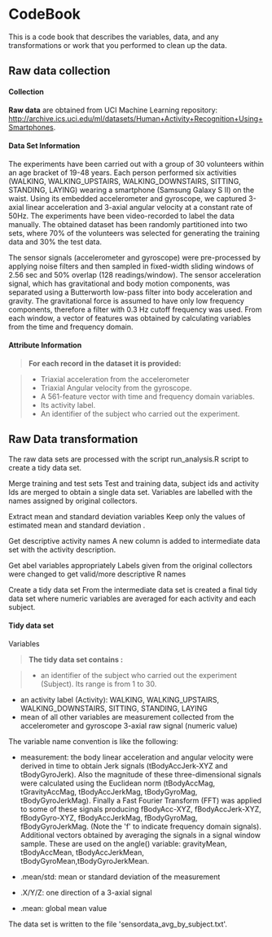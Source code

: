 
CodeBook
===================

This is a code book that describes the variables, data, and any transformations or work that you performed to clean up the data.

Raw data collection
-------------
#### <i class="icon-file"></i> Collection 


**Raw data** are obtained from UCI Machine Learning repository: http://archive.ics.uci.edu/ml/datasets/Human+Activity+Recognition+Using+Smartphones.

#### <i class="icon-file"></i> Data Set Information 

The experiments have been carried out with a group of 30 volunteers within an age bracket of 19-48 years. Each person performed six activities (WALKING, WALKING_UPSTAIRS, WALKING_DOWNSTAIRS, SITTING, STANDING, LAYING) wearing a smartphone (Samsung Galaxy S II) on the waist. Using its embedded accelerometer and gyroscope, we captured 3-axial linear acceleration and 3-axial angular velocity at a constant rate of 50Hz. The experiments have been video-recorded to label the data manually. The obtained dataset has been randomly partitioned into two sets, where 70% of the volunteers was selected for generating the training data and 30% the test data.

The sensor signals (accelerometer and gyroscope) were pre-processed by applying noise filters and then sampled in fixed-width sliding windows of 2.56 sec and 50% overlap (128 readings/window). The sensor acceleration signal, which has gravitational and body motion components, was separated using a Butterworth low-pass filter into body acceleration and gravity. The gravitational force is assumed to have only low frequency components, therefore a filter with 0.3 Hz cutoff frequency was used. From each window, a vector of features was obtained by calculating variables from the time and frequency domain.

#### <i class="icon-file"></i> Attribute Information


>**For each record in the dataset it is provided:**

> - Triaxial acceleration from the accelerometer
> - Triaxial Angular velocity from the gyroscope.
> - A 561-feature vector with time and frequency domain variables.
> - Its activity label.
> - An identifier of the subject who carried out the experiment.


Raw Data transformation
-------------
The raw data sets are processed with the script run_analysis.R script to create a tidy data set.

Merge training and test sets Test and training data, subject ids and activity Ids are merged to obtain a single data set. Variables are labelled with the names assigned by original collectors.

Extract mean and standard deviation variables Keep only the values of estimated mean and standard deviation .

Get descriptive activity names A new column is added to intermediate data set with the activity description.

Get abel variables appropriately Labels given from the original collectors were changed to get valid/more descriptive R names

Create a tidy data set From the intermediate data set is created a final tidy data set where numeric variables are averaged for each activity and each subject.

#### <i class="icon-file"></i> Tidy data set

Variables

>**The tidy data set contains :**

>- an identifier of the subject who carried out the experiment (Subject). Its range is from 1 to 30.
- an activity label (Activity): WALKING, WALKING_UPSTAIRS, WALKING_DOWNSTAIRS, SITTING, STANDING, LAYING
- mean of all other variables are measurement collected from the accelerometer and gyroscope 3-axial raw signal (numeric value)

The variable name convention is like the following:

- measurement: the body linear acceleration and angular velocity were derived in time to obtain Jerk signals (tBodyAccJerk-XYZ and tBodyGyroJerk). Also the magnitude of these three-dimensional signals were calculated using the Euclidean norm (tBodyAccMag, tGravityAccMag, tBodyAccJerkMag, tBodyGyroMag, tBodyGyroJerkMag). Finally a Fast Fourier Transform (FFT) was applied to some of these signals producing fBodyAcc-XYZ, fBodyAccJerk-XYZ, fBodyGyro-XYZ, fBodyAccJerkMag, fBodyGyroMag, fBodyGyroJerkMag. (Note the 'f' to indicate frequency domain signals). Additional vectors obtained by averaging the signals in a signal window sample. These are used on the angle() variable: gravityMean, tBodyAccMean, tBodyAccJerkMean, tBodyGyroMean,tBodyGyroJerkMean.

- .mean/std: mean or standard deviation of the measurement

- .X/Y/Z: one direction of a 3-axial signal
- .mean: global mean value

The data set is written to the file 'sensordata_avg_by_subject.txt'.